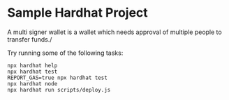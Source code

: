 # Sample Hardhat Project
A multi signer wallet is a wallet which needs approval of multiple people to transfer funds./

Try running some of the following tasks:

```shell
npx hardhat help
npx hardhat test
REPORT_GAS=true npx hardhat test
npx hardhat node
npx hardhat run scripts/deploy.js
```
